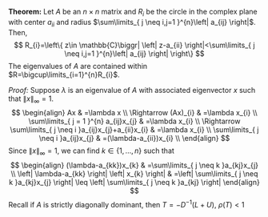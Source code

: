 **Theorem:** Let $A$ be an $n\times n$ matrix and $R_{i}$ be the circle in the complex plane with center $a_{ii}$ and radius $\sum\limits_{ j \neq i,j=1 }^{n}\left| a_{ij} \right|$. Then,
$$
R_{i}=\left\{  z\in \mathbb{C}\biggr| \left| z-a_{ii} \right|<\sum\limits_{ j \neq  i,j=1 }^{n}\left| a_{ij} \right|    \right\}
$$
The eigenvalues of $A$ are contained within $R=\bigcup\limits_{i=1}^{n}R_{i}$.

*Proof:* Suppose $\lambda$ is an eigenvalue of $A$ with associated eigenvector $x$ such that $\lVert x \rVert_{\infty}=1$.
$$
\begin{align}
Ax & =\lambda x \\
\Rightarrow (Ax)_{i} & =\lambda x_{i} \\
\sum\limits_{ j = 1 }^{n} a_{ij}x_{j} & =\lambda x_{i} \\
\Rightarrow \sum\limits_{ j \neq i }a_{ij}x_{j}+a_{ii}x_{i}  & =\lambda x_{i} \\
\sum\limits_{ j \neq i }a_{ij}x_{j} & =(\lambda-a_{ii})x_{i} \\
\end{align}
$$
Since $\lVert x \rVert_{\infty}=1$, we can find $k\in \{ 1,\dots,n \}$ such that
$$
\begin{align}
(\lambda-a_{kk})x_{k} & =\sum\limits_{ j \neq k }a_{kj}x_{j} \\
\left| \lambda-a_{kk} \right| \left| x_{k} \right|  & =\left| \sum\limits_{ j \neq k }a_{kj}x_{j}  \right|  \leq \left| \sum\limits_{ j \neq k }a_{kj}  \right| 
\end{align}
$$
Recall if $A$ is strictly diagonally dominant, then $T=-D^{-1}(L+U)$, $\rho(T)<1$
